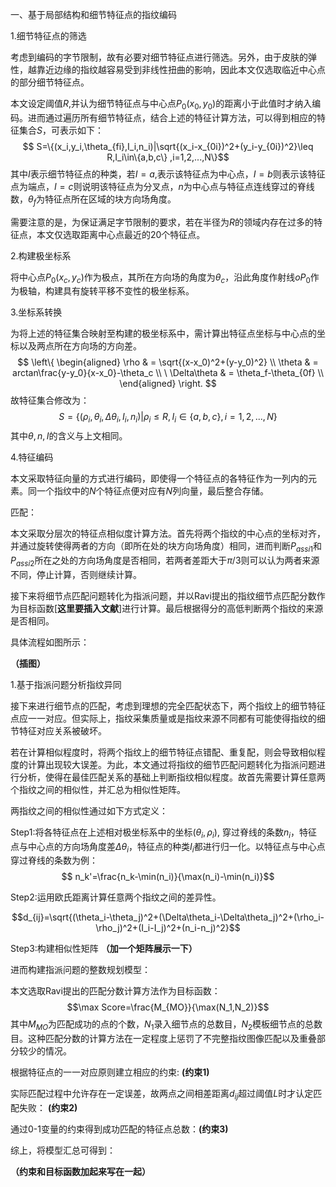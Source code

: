 
一、基于局部结构和细节特征点的指纹编码

1.细节特征点的筛选

考虑到编码的字节限制，故有必要对细节特征点进行筛选。另外，由于皮肤的弹性，越靠近边缘的指纹越容易受到非线性扭曲的影响，因此本文仅选取临近中心点的部分细节特征点。

本文设定阈值$R$,并认为细节特征点与中心点$P_0(x_0,y_0)$的距离小于此值时才纳入编码。进而通过遍历所有细节特征点，结合上述的特征计算方法，可以得到相应的特征集合$S$，可表示如下：
$$ S=\{(x_i,y_i,\theta_{fi},I_i,n_i)|\sqrt{(x_i-x_{0i})^2+(y_i-y_{0i})^2}\leq R,I_i\in\{a,b,c\} ,i=1,2,...,N\}$$
其中$I$表示细节特征点的种类，若$I=a$,表示该特征点为中心点，$I=b$则表示该特征点为端点，$I=c$则说明该特征点为分叉点，$n$为中心点与特征点连线穿过的脊线数，$\theta_f$为特征点所在区域的块方向场角度。

需要注意的是，为保证满足字节限制的要求，若在半径为$R$的领域内存在过多的特征点，本文仅选取距离中心点最近的20个特征点。

2.构建极坐标系

将中心点$P_0(x_c,y_c)$作为极点，其所在方向场的角度为$\theta_c$，沿此角度作射线$oP_0$作为极轴，构建具有旋转平移不变性的极坐标系。

3.坐标系转换

为将上述的特征集合映射至构建的极坐标系中，需计算出特征点坐标与中心点的坐标以及两点所在方向场的方向差。
$$ \left\{
\begin{aligned}
\rho & =  \sqrt{(x-x_0)^2+(y-y_0)^2} \\
\theta & = arctan\frac{y-y_0}{x-x_0}-\theta_c  \\
\ \Delta\theta & = \theta_f-\theta_{0f}  \\
\end{aligned}
\right.
$$
故特征集合修改为：
$$ S=\{(\rho_i,\theta_i,\Delta\theta_i,I_i,n_i)|\rho_i \leq R,I_i\in\{a,b,c\},i=1,2,...,N \}$$
其中$\theta,n,I$的含义与上文相同。

4.特征编码

本文采取特征向量的方式进行编码，即使得一个特征点的各特征作为一列内的元素。同一个指纹中的$N$个特征点便对应有$N$列向量，最后整合存储。




匹配：

本文采取分层次的特征点相似度计算方法。首先将两个指纹的中心点的坐标对齐，并通过旋转使得两者的方向（即所在处的块方向场角度）相同，进而判断$P_{assi1}$和$P_{assi2}$所在之处的方向场角度是否相同，若两者差距大于$\pi/3$则可以认为两者来源不同，停止计算，否则继续计算。

接下来将细节点匹配问题转化为指派问题，并以Ravi提出的指纹细节点匹配分数作为目标函数[**这里要插入文献**]进行计算。最后根据得分的高低判断两个指纹的来源是否相同。

具体流程如图所示：

**（插图）**

1.基于指派问题分析指纹异同

接下来进行细节点的匹配，考虑到理想的完全匹配状态下，两个指纹上的细节特征点应一一对应。但实际上，指纹采集质量或是指纹来源不同都有可能使得指纹的细节特征对应关系被破坏。

若在计算相似程度时，将两个指纹上的细节特征点错配、重复配，则会导致相似程度的计算出现较大误差。为此，本文通过将指纹的细节匹配问题转化为指派问题进行分析，使得在最佳匹配关系的基础上判断指纹相似程度。故首先需要计算任意两个指纹之间的相似性，并汇总为相似性矩阵。

两指纹之间的相似性通过如下方式定义：

Step1:将各特征点在上述相对极坐标系中的坐标$(\theta_i,\rho_i$),
穿过脊线的条数$n_i$，特征点与中心点的方向场角度差$\Delta\theta_i$，特征点的种类$I_i$都进行归一化。以特征点与中心点穿过脊线的条数为例：
$$ n_k'=\frac{n_k-\min(n_i)}{\max(n_i)-\min(n_i)}$$

Step2:运用欧氏距离计算任意两个指纹之间的差异性。

$$d_{ij}=\sqrt{(\theta_i-\theta_j)^2+(\Delta\theta_i-\Delta\theta_j)^2+(\rho_i-\rho_j)^2+(I_i-I_j)^2+(n_i-n_j)^2}$$

Step3:构建相似性矩阵
**（加一个矩阵展示一下）**

进而构建指派问题的整数规划模型：

本文选取Ravi提出的匹配分数计算方法作为目标函数：
$$\max Score=\frac{M_{MO}}{\max(N_1,N_2)}$$
其中$M_{MO}$为匹配成功的点的个数，$N_1$录入细节点的总数目，$N_2$模板细节点的总数目。这种匹配分数的计算方法在一定程度上惩罚了不完整指纹图像匹配以及重叠部分较少的情况。

根据特征点的一一对应原则建立相应的约束:
**(约束1)**

实际匹配过程中允许存在一定误差，故两点之间相差距离$d_{ij}$超过阈值$L$时才认定匹配失败：
**(约束2)**

通过0-1变量的约束得到成功匹配的特征点总数：**(约束3)**

综上，将模型汇总可得到：

**（约束和目标函数加起来写在一起）**


